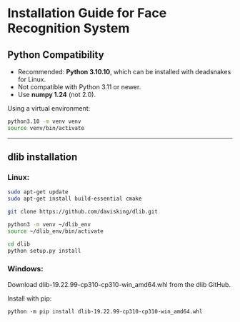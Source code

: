 # Installation Guide for Face Recognition System

## Python Compatibility
- Recommended: **Python 3.10.10**, which can be installed with deadsnakes for Linux.
- Not compatible with Python 3.11 or newer.
- Use **numpy 1.24** (not 2.0).

Using a virtual environment:
```bash
python3.10 -m venv venv
source venv/bin/activate
```

---

## dlib installation
### Linux:
```bash
sudo apt-get update
sudo apt-get install build-essential cmake

git clone https://github.com/davisking/dlib.git

python3 -m venv ~/dlib_env
source ~/dlib_env/bin/activate

cd dlib
python setup.py install
```
### Windows:
Download dlib-19.22.99-cp310-cp310-win_amd64.whl from the dlib GitHub.

Install with pip:
```
python -m pip install dlib-19.22.99-cp310-cp310-win_amd64.whl
```
